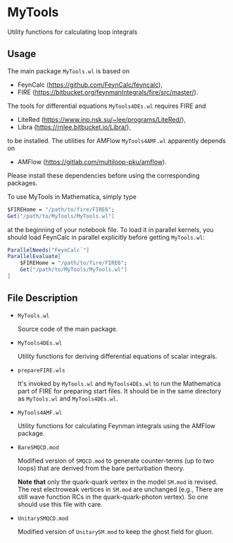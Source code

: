 # MyTools

Utility functions for calculating loop integrals

## Usage

The main package `MyTools.wl` is based on 

 * FeynCalc (https://github.com/FeynCalc/feyncalc), 
 * FIRE (https://bitbucket.org/feynmanIntegrals/fire/src/master/). 

The tools for differential equations `MyTools4DEs.wl` requires FIRE and

* LiteRed (https://www.inp.nsk.su/~lee/programs/LiteRed/), 
* Libra (https://rnlee.bitbucket.io/Libra/), 

to be installed. The utilities for AMFlow `MyTools4AMF.wl` apparently depends on

* AMFlow (https://gitlab.com/multiloop-pku/amflow). 

Please install these dependencies before using the corresponding packages. 

To use MyTools in Mathematica, simply type 
```Mathematica
$FIREHome = "/path/to/fire/FIRE6";
Get["/path/to/MyTools/MyTools.wl"]
```
at the beginning of your notebook file. To load it in parallel kernels, you should load FeynCalc in
parallel explicitly before getting `MyTools.wl`: 

```Mathematica
ParallelNeeds["FeynCalc`"]
ParallelEvaluate[
	$FIREHome = "/path/to/fire/FIRE6";
	Get["/path/to/MyTools/MyTools.wl"]
]
```

## File Description

  * `MyTools.wl`

    Source code of the main package. 

* `MyTools4DEs.wl`

  Utility functions for deriving differential equations of scalar integrals. 

* `prepareFIRE.wls`

  It's invoked by `MyTools.wl` and `MyTools4DEs.wl` to run the Mathematica part of FIRE for preparing start files. It should be in the same directory as `MyTools.wl` and `MyTools4DEs.wl`. 

* `MyTools4AMF.wl`

  Utility functions for calculating Feynman integrals using the AMFlow package. 

* `BareSMQCD.mod`

  Modified version of `SMQCD.mod` to generate counter-terms (up to two loops) that are derived from the bare perturbation theory. 

  **Note that** only the quark-quark vertex in the model `SM.mod` is revised. The rest electroweak vertices in `SM.mod` are unchanged (e.g., There are still wave function RCs in the quark-quark-photon vertex). So one should use this file with care. 

* `UnitarySMQCD.mod`

  Modified version of `UnitarySM.mod` to keep the ghost field for gluon. 
